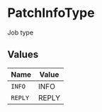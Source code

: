 # PatchInfoType

Job type


## Values

| Name    | Value   |
| ------- | ------- |
| `INFO`  | INFO    |
| `REPLY` | REPLY   |